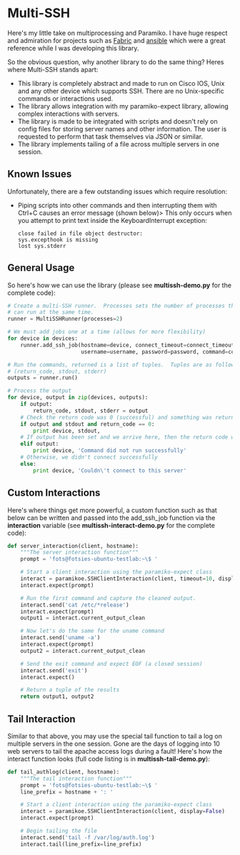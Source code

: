 # Multi-SSH

Here's my little take on multiprocessing and Paramiko.  I have huge respect and admiration for projects such as [Fabric](http://fabfile.org/) and [ansible](http://ansible.github.com/) which were a great reference while I was developing this library.

So the obvious question, why another library to do the same thing?  Heres where Multi-SSH stands apart:

- This library is completely abstract and made to run on Cisco IOS, Unix and any other device which supports SSH.  There are no Unix-specific commands or interactions used.
- The library allows integration with my paramiko-expect library, allowing complex interactions with servers.
- The library is made to be integrated with scripts and doesn't rely on config files for storing server names and other information.  The user is requested to perform that task themselves via JSON or similar.
- The library implements tailing of a file across multiple servers in one session.

## Known Issues

Unfortunately, there are a few outstanding issues which require resolution:

- Piping scripts into other commands and then interrupting them with Ctrl+C causes an error message (shown below)>  This only occurs when you attempt to print text inside the KeyboardInterrupt exception:

  ```
  close failed in file object destructor:
  sys.excepthook is missing
  lost sys.stderr
  ```

## General Usage

So here's how we can use the library (please see **multissh-demo.py** for the complete code):

```python
# Create a multi-SSH runner.  Processes sets the number of processes that
# can run at the same time.
runner = MultiSSHRunner(processes=2)

# We must add jobs one at a time (allows for more flexibility)
for device in devices:
    runner.add_ssh_job(hostname=device, connect_timeout=connect_timeout,
                       username=username, password=password, command=command)

# Run the commands, returned is a list of tuples.  Tuples are as follows:
# (return_code, stdout, stderr)
outputs = runner.run()

# Process the output
for device, output in zip(devices, outputs):
    if output:
        return_code, stdout, stderr = output
    # Check the return code was 0 (successful) and something was returned in stdout
    if output and stdout and return_code == 0:
        print device, stdout,
    # If output has been set and we arrive here, then the return code was non-zero or stdout was empty
    elif output:
        print device, 'Command did not run successfully'
    # Otherwise, we didn't connect successfully
    else:
        print device, 'Couldn\'t connect to this server'
```

## Custom Interactions

Here's where things get more powerful, a custom function such as that below can be written and passed into the add_ssh_job function via the **interaction** variable (see **multissh-interact-demo.py** for the complete code):

```python
def server_interaction(client, hostname):
    """The server interaction function"""
    prompt = 'fots@fotsies-ubuntu-testlab:~\$ '

    # Start a client interaction using the paramiko-expect class
    interact = paramikoe.SSHClientInteraction(client, timeout=10, display=False)
    interact.expect(prompt)

    # Run the first command and capture the cleaned output.
    interact.send('cat /etc/*release')
    interact.expect(prompt)
    output1 = interact.current_output_clean

    # Now let's do the same for the uname command
    interact.send('uname -a')
    interact.expect(prompt)
    output2 = interact.current_output_clean

    # Send the exit command and expect EOF (a closed session)
    interact.send('exit')
    interact.expect()

    # Return a tuple of the results
    return output1, output2
```

## Tail Interaction

Similar to that above, you may use the special tail function to tail a log on multiple servers in the one session.  Gone are the days of logging into 10 web servers to tail the apache access logs during a fault!  Here's how the interact function looks (full code listing is in **multissh-tail-demo.py**):

```python
def tail_authlog(client, hostname):
    """The tail interaction function"""
    prompt = 'fots@fotsies-ubuntu-testlab:~\$ '
    line_prefix = hostname + ': '

    # Start a client interaction using the paramiko-expect class
    interact = paramikoe.SSHClientInteraction(client, display=False)
    interact.expect(prompt)

    # Begin tailing the file
    interact.send('tail -f /var/log/auth.log')
    interact.tail(line_prefix=line_prefix)
```